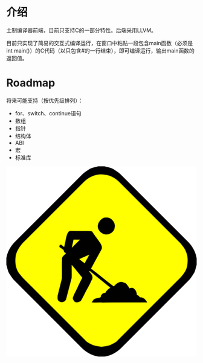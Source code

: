 # 介绍

土制编译器前端，目前只支持C的一部分特性。后端采用LLVM。

目前只实现了简易的交互式编译运行，在窗口中粘贴一段包含main函数（必须是int main()）的C代码（以只包含#的一行结束），即可编译运行，输出main函数的返回值。

# Roadmap

将来可能支持（按优先级排列）：
- for、switch、continue语句
- 数组
- 指针
- 结构体
- ABI
- 宏
- 标准库


![construction](https://github.com/zhongjn/Ngc/blob/master/UnderConstruction.png)
